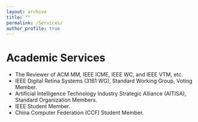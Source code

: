 ```yaml
---
layout: archive
title: ""
permalink: /Services/
author_profile: true
---
```


Academic Services
===
* The Reviewer of ACM MM, IEEE ICME, IEEE WC, and IEEE VTM, etc.
* IEEE Digital Retina Systems (3161 WG), Standard Working Group, Voting Member.
* Artificial Intelligence Technology Industry Strategic Alliance (AITISA), Standard Organization Members.
* IEEE Student Member.
* China Computer Federation (CCF) Student Member.


